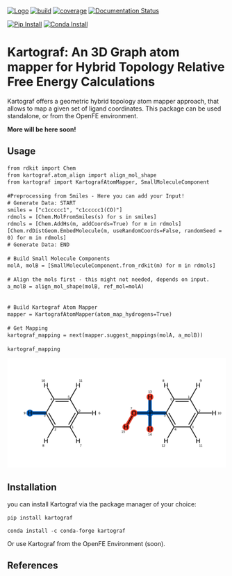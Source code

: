 [![Logo](https://img.shields.io/badge/OSMF-OpenFreeEnergy-%23002f4a)](https://openfree.energy/)
[![build](https://github.com/OpenFreeEnergy/kartograf/actions/workflows/ci.yaml/badge.svg)](https://github.com/OpenFreeEnergy/kartograf/actions/workflows/ci.yaml)
[![coverage](https://codecov.io/gh/OpenFreeEnergy/kartograf/branch/main/graph/badge.svg)](https://codecov.io/gh/OpenFreeEnergy/kartograf)
[![Documentation Status](https://readthedocs.org/projects/kartograf/badge/?version=latest)](https://kartograf.readthedocs.io/en/latest/?badge=latest)

[![Pip Install](https://img.shields.io/badge/pip%20install-kartograf-d9c4b1)](https://img.shields.io/badge/pip%20install-kartograf-d9c4b1)
[![Conda Install](https://img.shields.io/badge/Conda%20install---c%20conda--forge%20kartograf-009384)](https://img.shields.io/badge/Conda%20install---c%20conda--forge%20kartograf-009384)

# Kartograf: An 3D Graph atom mapper for Hybrid Topology Relative Free Energy Calculations 

Kartograf offers a geometric hybrid topology atom mapper approach, that allows to map a given set of ligand coordinates.
This package can be used standalone, or from the OpenFE environment.

**More will be here soon!**

## Usage
```python3
from rdkit import Chem
from kartograf.atom_align import align_mol_shape
from kartograf import KartografAtomMapper, SmallMoleculeComponent

#Preprocessing from Smiles - Here you can add your Input!
# Generate Data: START
smiles = ["c1ccccc1", "c1ccccc1(CO)"]
rdmols = [Chem.MolFromSmiles(s) for s in smiles]
rdmols = [Chem.AddHs(m, addCoords=True) for m in rdmols]
[Chem.rdDistGeom.EmbedMolecule(m, useRandomCoords=False, randomSeed = 0) for m in rdmols]
# Generate Data: END

# Build Small Molecule Components
molA, molB = [SmallMoleculeComponent.from_rdkit(m) for m in rdmols]

# Align the mols first - this might not needed, depends on input.
a_molB = align_mol_shape(molB, ref_mol=molA)


# Build Kartograf Atom Mapper
mapper = KartografAtomMapper(atom_map_hydrogens=True)

# Get Mapping
kartograf_mapping = next(mapper.suggest_mappings(molA, a_molB))

kartograf_mapping
```
![](.img/alignment_benz_ol.png)

## Installation
you can install Kartograf via the package manager of your choice:

```shell
pip install kartograf
```

```shell
conda install -c conda-forge kartograf
```

Or use Kartograf from the OpenFE Environment (soon).

## References



